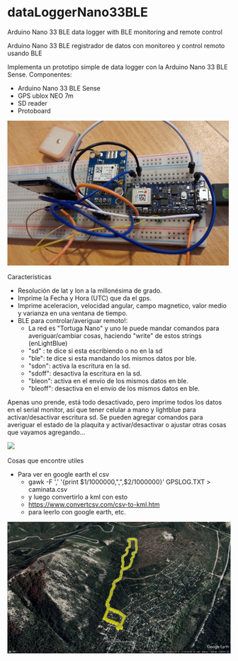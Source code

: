 # dataLoggerNano33BLE

Arduino Nano 33 BLE data logger with BLE monitoring and remote control

Arduino Nano 33 BLE registrador de datos con monitoreo y control remoto usando BLE


Implementa un prototipo simple de data logger con la Arduino Nano 33 BLE Sense.
Componentes:

* Arduino Nano 33 BLE Sense
* GPS ublox NEO 7m
* SD reader
* Protoboard

<img src="https://github.com/droyktton/dataLoggerNano33BLE/blob/main/circuito.jpg?raw=true" width="500">

Características

* Resolución de lat y lon a la millonésima de grado.
* Imprime la Fecha y Hora (UTC) que da el gps.
* Imprime aceleracion, velocidad angular, campo magnetico, valor medio y varianza en una ventana de tiempo.
* BLE para controlar/averiguar remoto!: 
  * La red es "Tortuga Nano" y uno le puede mandar comandos para averiguar/cambiar cosas, haciendo "write" de estos strings (enLightBlue)
  * "sd" : te dice si esta escribiendo o no en la sd
  * "ble": te dice si esta mandando los mismos datos por ble.
  * "sdon": activa la escritura en la sd.
  * "sdoff": desactiva la escritura en la sd.
  * "bleon": activa en el envío de los mismos datos en ble.
  * "bleoff": desactiva en el envío de los mismos datos en ble.
 
Apenas uno prende, está todo desactivado, pero imprime todos los datos en el serial monitor, así que tener celular a mano y lightblue para activar/desactivar escritura sd. Se pueden agregar comandos para averiguar el estado de la plaquita y activar/desactivar o ajustar otras cosas que vayamos agregando...

<img src="https://github.com/droyktton/dataLoggerNano33BLE/blob/main/demo.gif?raw=true" width="300">


Cosas que encontre utiles
 * Para ver en google earth el csv
   * gawk -F ',' '{print $1/1000000,",",$2/1000000}' GPSLOG.TXT > caminata.csv
   * y luego convertirlo a kml con esto
   * https://www.convertcsv.com/csv-to-kml.htm
   * para leerlo con google earth, etc.


![gps demo](https://github.com/droyktton/dataLoggerNano33BLE/blob/main/paseo.jpg?raw=true)

